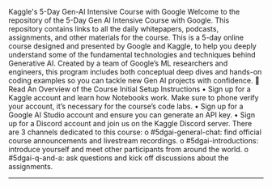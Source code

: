 Kaggle's 5-Day Gen-AI Intensive Course with Google
Welcome to the repository of the 5-Day Gen AI Intensive Course with Google. This repository contains links to all the daily whitepapers, podcasts, assignments, and other materials for the course.
This is a 5-day online course designed and presented by Google and Kaggle, to help you deeply understand some of the fundamental technologies and techniques behind Generative AI. Created by a team of Google’s ML researchers and engineers, this program includes both conceptual deep dives and hands-on coding examples so you can tackle new Gen AI projects with confidence.
📘Read An Overview of the Course
Initial Setup Instructions
•	Sign up for a Kaggle account and learn how Notebooks work. Make sure to phone verify your account, it’s necessary for the course’s code labs.
•	Sign up for a Google AI Studio account and ensure you can generate an API key.
•	Sign up for a Discord account and join us on the Kaggle Discord server. There are 3 channels dedicated to this course:
o	#5dgai-general-chat: find official course announcements and livestream recordings.
o	#5dgai-introductions: introduce yourself and meet other participants from around the world.
o	#5dgai-q-and-a: ask questions and kick off discussions about the assignments.
________________________________________



